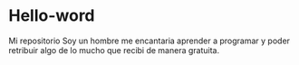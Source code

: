 # Hello-word
Mi repositorio
Soy un hombre 
me encantaria aprender a programar y poder retribuir algo de lo mucho que recibi de manera gratuita.
